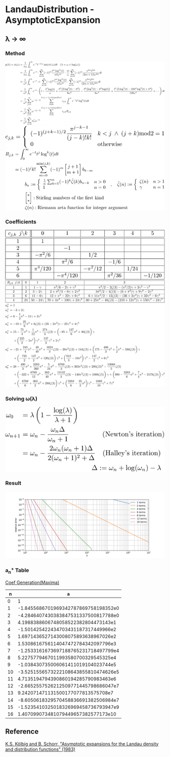 # LandauDistribution - AsymptoticExpansion

## **&lambda;** &rarr; &infin;

### Method

![asymp plus 1](https://github.com/tk-yoshimura/LandauDistribution/blob/main/figures/asymp_plus_1.svg)  
![asymp plus 5](https://github.com/tk-yoshimura/LandauDistribution/blob/main/figures/asymp_plus_5.svg)  
![asymp plus 2](https://github.com/tk-yoshimura/LandauDistribution/blob/main/figures/asymp_plus_2.svg)  

### Coefficients

![asymp plus 3](https://github.com/tk-yoshimura/LandauDistribution/blob/main/figures/asymp_plus_3.svg)  
![asymp plus 4](https://github.com/tk-yoshimura/LandauDistribution/blob/main/figures/asymp_plus_4.svg)  
![asymp plus 6](https://github.com/tk-yoshimura/LandauDistribution/blob/main/figures/asymp_plus_6.svg)  

### Solving **&omega;(&lambda;)**

![asymp plus 7](https://github.com/tk-yoshimura/LandauDistribution/blob/main/figures/asymp_plus_7.svg)  

### Result

![asymp plus result](https://github.com/tk-yoshimura/LandauDistribution/blob/main/figures/asymp_plus_result.svg)  

### a<sub>n</sub><sup>+</sup> Table
[Coef Generation(Maxima)](asymp_plus.wxmx)

|n|a|
|----|----|
|0|1|
|1|-1.8455686701969342787869758198352e0|
|2|-4.2846407430383847531337500817788e0|
|3|4.1988388606748058522382804473143e1|
|4|-1.501425422434703431187317449966e2|
|5|1.6971436527143008075893638967026e2|
|6|1.5308616756114047472784342097796e3|
|7|-1.2533161673697188765231718497799e4|
|8|5.2275779467011993580700329545325e4|
|9|-1.038430735006061411019104023744e5|
|10|-3.5251556573222108643855810474626e5|
|11|4.7135194794390860194285790983463e6|
|12|-2.6652557526212509771445798686047e7|
|13|9.242071471131500177077813575708e7|
|14|-8.6050618329570458836691382506984e7|
|15|-1.5235410325018326969458736793947e9|
|16|1.407099073481079449657382577173e10|

## Reference
[K.S. Kölbig and B. Schorr, "Asymptotic expansions for the Landau density and distribution functions" (1983)](https://www.sciencedirect.com/science/article/abs/pii/0010465584900651)